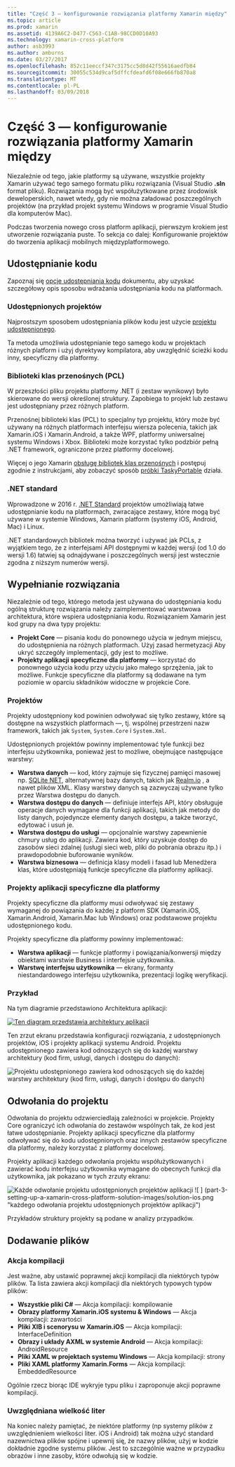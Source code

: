 ```yaml
---
title: "Część 3 — konfigurowanie rozwiązania platformy Xamarin między"
ms.topic: article
ms.prod: xamarin
ms.assetid: 4139A6C2-D477-C563-C1AB-98CCD0D10A93
ms.technology: xamarin-cross-platform
author: asb3993
ms.author: amburns
ms.date: 03/27/2017
ms.openlocfilehash: 852c11eeccf347c3175cc5d8d42f55616aedfb84
ms.sourcegitcommit: 30055c534d9caf5dffcfdeafd6f08e666fb870a8
ms.translationtype: MT
ms.contentlocale: pl-PL
ms.lasthandoff: 03/09/2018
---
```

# <a name="part-3---setting-up-a-xamarin-cross-platform-solution"></a>Część 3 — konfigurowanie rozwiązania platformy Xamarin między

Niezależnie od tego, jakie platformy są używane, wszystkie projekty Xamarin używać tego samego formatu pliku rozwiązania (Visual Studio **.sln** format pliku). Rozwiązania mogą być współużytkowane przez środowisk deweloperskich, nawet wtedy, gdy nie można załadować poszczególnych projektów (na przykład projekt systemu Windows w programie Visual Studio dla komputerów Mac).



Podczas tworzenia nowego cross platform aplikacji, pierwszym krokiem jest utworzenie rozwiązania puste. To sekcja co dalej: Konfigurowanie projektów do tworzenia aplikacji mobilnych międzyplatformowego.

 <a name="Sharing_Code" />


## <a name="sharing-code"></a>Udostępnianie kodu

Zapoznaj się [opcje udostępniania kodu](~/cross-platform/app-fundamentals/code-sharing.md) dokumentu, aby uzyskać szczegółowy opis sposobu wdrażania udostępniania kodu na platformach.

 <a name="Shared_Asset_Projects" />


### <a name="shared-projects"></a>Udostępnionych projektów

Najprostszym sposobem udostępniania plików kodu jest użycie [projektu udostępnionego](~/cross-platform/app-fundamentals/shared-projects.md).

Ta metoda umożliwia udostępnianie tego samego kodu w projektach różnych platform i użyj dyrektywy kompilatora, aby uwzględnić ścieżki kodu inny, specyficzny dla platformy.

 <a name="Portable_Class_Libraries" />


### <a name="portable-class-libraries-pcl"></a>Biblioteki klas przenośnych (PCL)

W przeszłości pliku projektu platformy .NET (i zestaw wynikowy) było skierowane do wersji określonej struktury. Zapobiega to projekt lub zestawu jest udostępniany przez różnych platform.

Przenośnej biblioteki klas (PCL) to specjalny typ projektu, który może być używany na różnych platformach interfejsu wiersza polecenia, takich jak Xamarin.iOS i Xamarin.Android, a także WPF, platformy uniwersalnej systemu Windows i Xbox. Biblioteki może korzystać tylko podzbiór pełną .NET framework, ograniczone przez platformy docelowej.

Więcej o jego Xamarin [obsługę bibliotek klas przenośnych](~/cross-platform/app-fundamentals/pcl.md) i postępuj zgodnie z instrukcjami, aby zobaczyć sposób [próbki TaskyPortable](https://github.com/xamarin/mobile-samples/tree/master/TaskyPortable) działa.


### <a name="net-standard"></a>.NET standard

Wprowadzone w 2016 r. [.NET Standard](~/cross-platform/app-fundamentals/net-standard.md) projektów umożliwiają łatwe udostępnianie kodu na platformach, zwracające zestawy, które mogą być używane w systemie Windows, Xamarin platform (systemy iOS, Android, Mac) i Linux.

.NET standardowych bibliotek można tworzyć i używać jak PCLs, z wyjątkiem tego, że z interfejsami API dostępnymi w każdej wersji (od 1.0 do wersji 1.6) łatwiej są odnajdywane i poszczególnych wersji jest wstecznie zgodna z niższym numerów wersji.



 <a name="Populating_the_Solution" />


## <a name="populating-the-solution"></a>Wypełnianie rozwiązania

Niezależnie od tego, którego metoda jest używana do udostępniania kodu ogólną strukturę rozwiązania należy zaimplementować warstwowa architektura, które wspiera udostępniania kodu.
Rozwiązaniem Xamarin jest kod grupy na dwa typy projektu:

-   **Projekt Core** — pisania kodu do ponownego użycia w jednym miejscu, do udostępnienia na różnych platformach. Użyj zasad hermetyzacji Aby ukryć szczegóły implementacji, gdy jest to możliwe.
-   **Projekty aplikacji specyficzne dla platformy** — korzystać do ponownego użycia kodu przy użyciu jako małego sprzężenia, jak to możliwe. Funkcje specyficzne dla platformy są dodawane na tym poziomie w oparciu składników widoczne w projekcie Core.


 <a name="Core_Project" />


### <a name="core-project"></a>Projektów

Projekty udostępniony kod powinien odwoływać się tylko zestawy, które są dostępne na wszystkich platformach —, tj. wspólnej przestrzeni nazw framework, takich jak `System`, `System.Core` i `System.Xml`.

Udostępnionych projektów powinny implementować tyle funkcji bez interfejsu użytkownika, ponieważ jest to możliwe, obejmujące następujące warstwy:

-   **Warstwa danych** — kod, który zajmuje się fizycznej pamięci masowej np.  [SQLite NET](https://github.com/praeclarum/sqlite-net), alternatywnej bazy danych, takich jak [Realm.io](https://realm.io/products/realm-mobile-database/) , a nawet plików XML. Klasy warstwy danych są zazwyczaj używane tylko przez Warstwa dostępu do danych.
-   **Warstwa dostępu do danych** — definiuje interfejs API, który obsługuje operacje danych wymagane dla funkcji aplikacji, takich jak metody do listy danych, pojedyncze elementy danych dostępu, a także tworzyć, edytować i usuń je.
-   **Warstwa dostępu do usługi** — opcjonalnie warstwy zapewnienie chmury usług do aplikacji. Zawiera kod, który uzyskuje dostęp do zasobów sieci zdalnej (usługi sieci web, pliki do pobrania obrazu itp.) i prawdopodobnie buforowanie wyników.
-   **Warstwa biznesowa** — definicja klasy modeli i fasad lub Menedżera klas, które udostępniają funkcje specyficzne dla platformy aplikacji.


 <a name="Platform-Specific_Application_Projects" />


### <a name="platform-specific-application-projects"></a>Projekty aplikacji specyficzne dla platformy

Projekty specyficzne dla platformy musi odwoływać się zestawy wymaganej do powiązania do każdej z platform SDK (Xamarin.iOS, Xamarin.Android, Xamarin.Mac lub Windows) oraz podstawowe projektu udostępnionego kodu.

Projekty specyficzne dla platformy powinny implementować:

-   **Warstwa aplikacji** — funkcje platformy i powiązania/konwersji między obiektami warstwie Business i interfejsie użytkownika.
-   **Warstwę interfejsu użytkownika** — ekrany, formanty niestandardowego interfejsu użytkownika, prezentacji logikę weryfikacji.


<a name="Example" />


### <a name="example"></a>Przykład

Na tym diagramie przedstawiono Architektura aplikacji:

 [ ![](part-3-setting-up-a-xamarin-cross-platform-solution-images/conceptualarchitecture.png "Ten diagram przedstawia architektury aplikacji")](part-3-setting-up-a-xamarin-cross-platform-solution-images/conceptualarchitecture.png#lightbox)

Ten zrzut ekranu przedstawia konfiguracji rozwiązania, z udostępnionych projektów, iOS i projekty aplikacji systemu Android. Projektu udostępnionego zawiera kod odnoszących się do każdej warstwy architektury (kod firm, usługi, danych i dostępu do danych):

 ![](part-3-setting-up-a-xamarin-cross-platform-solution-images/core-solution-example.png "Projektu udostępnionego zawiera kod odnoszących się do każdej warstwy architektury (kod firm, usługi, danych i dostępu do danych)")


 <a name="Project_References" />


## <a name="project-references"></a>Odwołania do projektu

Odwołania do projektu odzwierciedlają zależności w projekcie. Projekty Core ograniczyć ich odwołania do zestawów wspólnych tak, że kod jest łatwe udostępnianie.
Projekty aplikacji specyficzne dla platformy odwoływać się do kodu udostępnionych oraz innych zestawów specyficzne dla platformy, należy korzystać z platformy docelowej.

Projekty aplikacji każdego odwołania projektu współużytkowanych i zawierać kodu interfejsu użytkownika wymagane do obecnych funkcji dla użytkownika, jak pokazano w tych zrzuty ekranu:

![](part-3-setting-up-a-xamarin-cross-platform-solution-images/solution-android.png "Każde odwołanie projektu udostępnionych projektów aplikacji") ![ ] (part-3-setting-up-a-xamarin-cross-platform-solution-images/solution-ios.png "każdego odwołania projektu udostępnionych projektów aplikacji")


Przykładów struktury projekty są podane w analizy przypadków.

 <a name="Adding_Files" />


## <a name="adding-files"></a>Dodawanie plików

 <a name="Build_Action" />


### <a name="build-action"></a>Akcja kompilacji

Jest ważne, aby ustawić poprawnej akcji kompilacji dla niektórych typów plików. Ta lista zawiera akcji kompilacji dla niektórych typowych typów plików:

-  **Wszystkie pliki C#** — Akcja kompilacji: kompilowanie
-   **Obrazy platformy Xamarin.iOS systemu & Windows** — Akcja kompilacji: zawartości
-   **Pliki XIB i scenorysu w Xamarin.iOS** — Akcja kompilacji: InterfaceDefinition
-   **Obrazy i układy AXML w systemie Android** — Akcja kompilacji: AndroidResource
-  **Pliki XAML w projektach systemu Windows** — Akcja kompilacji: strony
-  **Pliki XAML platformy Xamarin.Forms** — Akcja kompilacji: EmbeddedResource


Ogólnie rzecz biorąc IDE wykryje typu pliku i zaproponuje akcji poprawne kompilacji.

 <a name="Case_Sensitivity" />


### <a name="case-sensitivity"></a>Uwzględniana wielkość liter

Na koniec należy pamiętać, że niektóre platformy (np systemy plików z uwzględnieniem wielkości liter.
iOS i Android) tak można użyć standard nazewnictwa plików spójne i upewnij się, że nazwy plików, użyj w kodzie dokładnie zgodne systemu plików. Jest to szczególnie ważne w przypadku obrazów i inne zasoby, które odwołują się w kodzie.
